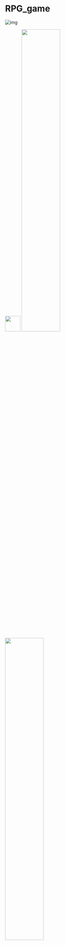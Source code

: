 # RPG_game
![img](https://github.com/kerong2002/RPG_game/blob/main/RPG_PHOTO/2.PNG)  

<p>
 <img src="https://github.com/kerong2002/RPG_game/blob/main/RPG_PHOTO/1.PNG" width="50" /> 
 <img src="https://github.com/kerong2002/RPG_game/blob/main/RPG_PHOTO/3.PNG" width="50%" /> 
</p>

<p>
 <img src="https://github.com/kerong2002/RPG_game/blob/main/RPG_PHOTO/4.PNG" width="50%" /> 
 <img src="https://github.com/kerong2002/RPG_game/blob/main/RPG_PHOTO/5.PNG" width="50%" /> 
</p>

<p>
 <img src="https://github.com/kerong2002/RPG_game/blob/main/RPG_PHOTO/6.PNG" width="50%" /> 
 <img src="https://github.com/kerong2002/RPG_game/blob/main/RPG_PHOTO/7.PNG" width="50%" /> 
</p>

## 爆肝RPG game挑戰
## 靈感來自 Minecraft Dungeon  

### ★請使用空白鍵開啟指令表
| 功能\\指令 | 輸入 | 功能\\指令 | 輸入  |
|:-:|:-:|:-:|:-:|
| 列出怪獸 | ls | 商店總攬 | shop  |
| 打開背包 | checkbag | 武器商店 | wshop  |
| 放置到倉庫 | puthouse | 裝備商店 | eshop  |
| 從倉庫拿東西 | checkhouse | 食品商店 | fshop  |
| 舜移 | move | 技能解鎖 | sshop  |
| 釣魚 | fish | 傳奇鎧甲 | lshop  |
| 保存 | log_out | 離開 | exit  |  

## 2022/11/07
![image](https://github.com/kerong2002/RPG_game/blob/main/RPG_PHOTO/RPG_TITLE.png)
- 1 建立好資料檔案
- 2 執行範例檔案正常
- 3 開始RPG動畫製作
- C110152338_Source.cpp為主要程式碼  
## 2022/11/24
- 1 建立好地圖  
## 2022/11/27
- 1 地圖邊界設定完成
## 2022/12/2
- 1 建立循環走的地圖
- 2 圖形化地圖
## 2022/12/3
- 1 怪物內容更新
- 2 食物內容更新
- 3 地圖更新
- 4 職業選擇
- 5 九宮格地圖
## 2022/12/4
- 1 地圖設定
- 2 武器更新 
## 2022/12/5
- 1 地圖傳送
- 2 帳號登入
- 3 商店功能
- 4 貨幣
- 5 生成怪物
- 6 顯示怪物所在位置與強度
- 7 戰鬥資訊
- 8 隨機重生怪物
## 2022/12/6
- 1 怪物掉落金幣
- 2 裝備商店
- 3 自走怪物
- 4 自動戰鬥
- 5 經驗設定
- 6 等級設定
- 7 登入系統
## 2022/12/7
- 1 技能點數
- 2 魔力點數
- 3 技能清單
- 4 攻擊選定
- 5 能量設定
## 2022/12/8
- 1 技能設定
- 2 職業限定裝備
- 3 職業限定技能
- 4 食物強化攻擊力
## 2022/12/9
- 1 食物強化校正
- 2 開場動畫
- 3 攻擊動畫
- 4 bug修復
## 2022/12/10
- 1 所有技能動畫
- 2 新增外掛
- 3 釣魚
- 4 食物改動
- 5 動畫調整
- 6 倉庫系統
- 7 存檔系統
## 2022/12/12
- 1 倉庫改進
- 2 存檔改進
- 3 動畫顏色特效改進
## 2022/12/13
- 1 存檔bug修正
- 2 存物品修正
- 3 倉庫修正
- 4 倉庫系統重作
- 5 存檔系統重作
- 6 外掛模式修正
- 7 血量顯示錯誤修正
- 8 血量裝備疊加錯誤
## 2022/12/15
- 1 登出修正
- 2 技能音樂
- 3 普通攻擊音樂
- 4 開場音樂、動畫時長調整
## 2022/12/18
- 1 調整人物狀態顯示
- 2 戰鬥時自動更新人物狀態
- 3 重新調整怪物強度
- 4 全螢幕控制
- 5 新增跳過動畫
- 6 小彩蛋
## 2022/12/19 
- 1 彩蛋加入時間限制
- 2 彩蛋加入效果
- 3 幸運bug檢測
- 4 幸運效果修復
- 5 聖誕樹調整
- 6 多執行續添加
- 7 動畫和音樂同時啟動
- 8 電腦當日日期讀取判定
- 9 怪物數值修改
- 10 職業數值修改
## 2022/12/20
- 1 對戰bug 修復
- 2 怪物打人動畫
- 3 怪物打人語音
- 4 對戰資訊調整
- 5 skip調整
## 2022/12/21
- 1 更新對戰資訊顯示
- 2 更新對戰bug
- 3 檢測問題
- 4 修改attack順序
